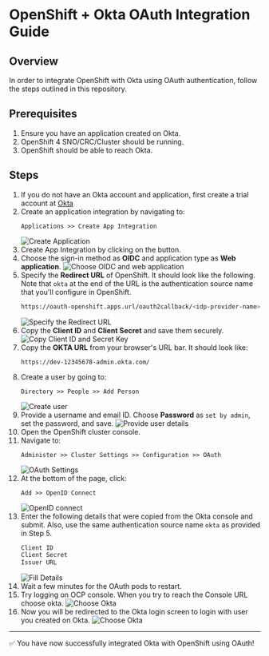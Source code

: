 # OpenShift + Okta OAuth Integration Guide

## Overview

In order to integrate OpenShift with Okta using OAuth authentication, follow the steps outlined in this repository.

## Prerequisites

1. Ensure you have an application created on Okta.
2. OpenShift 4 SNO/CRC/Cluster should be running.
3. OpenShift should be able to reach Okta.

## Steps

1. If you do not have an Okta account and application, first create a trial account at [Okta](https://developer.okta.com/)
2. Create an application integration by navigating to:
   ```
   Applications >> Create App Integration
   ```
   ![Create Application](images/1-Create-app-integration.png)
3. Create App Integration by clicking on the button.
4. Choose the sign-in method as **OIDC** and application type as **Web application**.
   ![Choose OIDC and web application](images/2-oidc-web-application.png)
5. Specify the **Redirect URL** of OpenShift. It should look like the following. Note that `okta` at the end of the URL is the authentication source name that you'll configure in OpenShift.
   ```bash
   https://oauth-openshift.apps.url/oauth2callback/<idp-provider-name>
   ```
   ![Specify the Redirect URL](images/3-redirect-url.png)
6. Copy the **Client ID** and **Client Secret** and save them securely.
   ![Copy Client ID and Secret Key](images/4-client-id-secret-key.png)
7. Copy the **OKTA URL** from your browser's URL bar. It should look like:
   ```
   https://dev-12345678-admin.okta.com/
   ```
8. Create a user by going to:
   ```
   Directory >> People >> Add Person
   ```
   ![Create user](images/5-create-user.png)
9. Provide a username and email ID. Choose **Password** as `set by admin`, set the password, and save.
   ![Provide user details](images/6-create-user-1.png)
10. Open the OpenShift cluster console.
11. Navigate to:
    ```
    Administer >> Cluster Settings >> Configuration >> OAuth
    ```
    ![OAuth Settings](images/7-cluster-setting-oauth.png)
12. At the bottom of the page, click:
    ```
    Add >> OpenID Connect
    ```
    ![OpenID connect](images/8-openid-connect.png)
13. Enter the following details that were copied from the Okta console and submit. Also, use the same authentication source name `okta` as provided in Step 5.
    ```bash
    Client ID
    Client Secret
    Issuer URL
    ```
    ![Fill Details](images/9-fill-oauth-details.png)
14. Wait a few minutes for the OAuth pods to restart.
15. Try logging on OCP console. When you try to reach the Console URL choose okta.
   ![Choose Okta](images/10-login-choose-okta.png)
16. Now you will be redirected to the Okta login screen to login with user you created on Okta.
   ![Choose Okta](images/11-redirected-to-okta.png)
---

✅ You have now successfully integrated Okta with OpenShift using OAuth!
